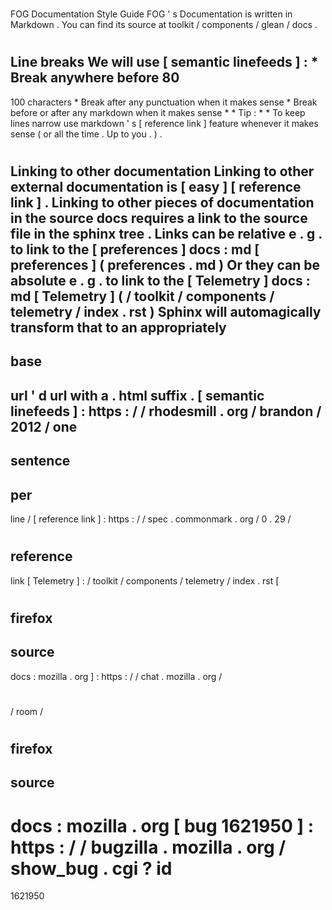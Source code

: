 #
FOG
Documentation
Style
Guide
FOG
'
s
Documentation
is
written
in
Markdown
.
You
can
find
its
source
at
toolkit
/
components
/
glean
/
docs
.
#
#
Line
breaks
We
will
use
[
semantic
linefeeds
]
:
*
Break
anywhere
before
80
-
100
characters
*
Break
after
any
punctuation
when
it
makes
sense
*
Break
before
or
after
any
markdown
when
it
makes
sense
*
*
Tip
:
*
*
To
keep
lines
narrow
use
markdown
'
s
[
reference
link
]
feature
whenever
it
makes
sense
(
or
all
the
time
.
Up
to
you
.
)
.
#
#
Linking
to
other
documentation
Linking
to
other
external
documentation
is
[
easy
]
[
reference
link
]
.
Linking
to
other
pieces
of
documentation
in
the
source
docs
requires
a
link
to
the
source
file
in
the
sphinx
tree
.
Links
can
be
relative
e
.
g
.
to
link
to
the
[
preferences
]
docs
:
md
[
preferences
]
(
preferences
.
md
)
Or
they
can
be
absolute
e
.
g
.
to
link
to
the
[
Telemetry
]
docs
:
md
[
Telemetry
]
(
/
toolkit
/
components
/
telemetry
/
index
.
rst
)
Sphinx
will
automagically
transform
that
to
an
appropriately
-
base
-
url
'
d
url
with
a
.
html
suffix
.
[
semantic
linefeeds
]
:
https
:
/
/
rhodesmill
.
org
/
brandon
/
2012
/
one
-
sentence
-
per
-
line
/
[
reference
link
]
:
https
:
/
/
spec
.
commonmark
.
org
/
0
.
29
/
#
reference
-
link
[
Telemetry
]
:
/
toolkit
/
components
/
telemetry
/
index
.
rst
[
#
firefox
-
source
-
docs
:
mozilla
.
org
]
:
https
:
/
/
chat
.
mozilla
.
org
/
#
/
room
/
#
firefox
-
source
-
docs
:
mozilla
.
org
[
bug
1621950
]
:
https
:
/
/
bugzilla
.
mozilla
.
org
/
show_bug
.
cgi
?
id
=
1621950
